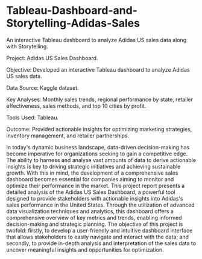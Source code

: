 # Tableau-Dashboard-and-Storytelling-Adidas-Sales
An interactive Tableau dashboard to analyze Adidas US sales data along with Storytelling.

Project: Adidas US Sales Dashboard.

Objective: Developed an interactive Tableau dashboard to analyze Adidas US sales data.

Data Source: Kaggle dataset.

Key Analyses: Monthly sales trends, regional performance by state, retailer effectiveness, sales methods, and top 10 cities by profit.

Tools Used: Tableau.

Outcome: Provided actionable insights for optimizing marketing strategies, inventory management, and retailer partnerships.

In today's dynamic business landscape, data-driven decision-making has become 
imperative for organizations seeking to gain a competitive edge. The ability to harness 
and analyse vast amounts of data to derive actionable insights is key to driving strategic 
initiatives and achieving sustainable growth. With this in mind, the development of a 
comprehensive sales dashboard becomes essential for companies aiming to monitor 
and optimize their performance in the market. 
This project report presents a detailed analysis of the Adidas US Sales Dashboard, a 
powerful tool designed to provide stakeholders with actionable insights into Adidas's 
sales performance in the United States. Through the utilization of advanced data 
visualization techniques and analytics, this dashboard offers a comprehensive overview 
of key metrics and trends, enabling informed decision-making and strategic planning. 
The objective of this project is twofold: firstly, to develop a user-friendly and intuitive 
dashboard interface that allows stakeholders to easily navigate and interact with the 
data; and secondly, to provide in-depth analysis and interpretation of the sales data to 
uncover meaningful insights and opportunities for optimization.

